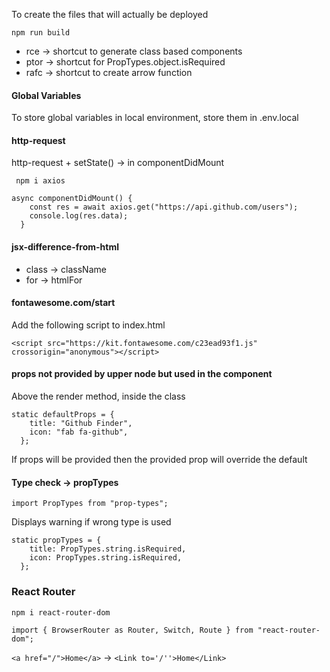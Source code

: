 To create the files that will actually be deployed

```npm run build```

- rce -> shortcut to generate class based components
- ptor -> shortcut for PropTypes.object.isRequired
- rafc -> shortcut to create arrow function
#### Global Variables
To store global variables in local environment, store them in .env.local
#### http-request
http-request + setState() -> in componentDidMount

``` npm i axios```

```  
async componentDidMount() {
    const res = await axios.get("https://api.github.com/users");
    console.log(res.data);
  }
```
#### jsx-difference-from-html
- class -> className
- for -> htmlFor
#### fontawesome.com/start
Add the following script to index.html

```<script src="https://kit.fontawesome.com/c23ead93f1.js" crossorigin="anonymous"></script>```
#### props not provided by upper node but used in the component
Above the render method, inside the class

``` 
static defaultProps = {
    title: "Github Finder",
    icon: "fab fa-github",
  };
```

If props will be provided then the provided prop will override the default
#### Type check -> propTypes
```import PropTypes from "prop-types";```

Displays warning if wrong type is used

``` 
static propTypes = {
    title: PropTypes.string.isRequired,
    icon: PropTypes.string.isRequired,
  };
```
### React Router
`npm i react-router-dom`

`import { BrowserRouter as Router, Switch, Route } from "react-router-dom";`

`<a href="/">Home</a>` -> `<Link to='/''>Home</Link>`

